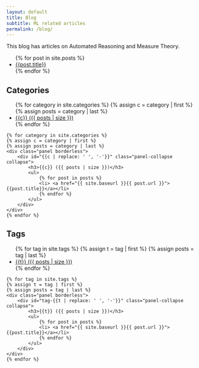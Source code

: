 ```yaml
---
layout: default
title: Blog
subtitle: ML related articles
permalink: /blog/
---
```

<div id="blog-description" class="row">
  <div class="col-md-12"> 
      <p>
       This blog has articles on Automated Reasoning and Measure Theory.
   </p>

   <ul>
       {% for post in site.posts %}
       <li> <a href="{{ site.baseurl }}{{ post.url }}"> {{post.title}}</a></li>
       {% endfor %}
   </ul>
</div>
</div>

## Categories
<div class="panel-group" id="category-list">
    <ul class="tags">
        {% for category in site.categories %}
        {% assign c = category | first %}
        {% assign posts = category | last %}
        <li><a href="#{{c | replace: ' ', '-'}}" data-parent="#category-list" data-toggle="collapse">{{c}} ({{ posts | size }})</a></li>
        {% endfor %}
    </ul>

    {% for category in site.categories %}
    {% assign c = category | first %}
    {% assign posts = category | last %}
    <div class="panel borderless">
        <div id="{{c | replace: ' ', '-'}}" class="panel-collapse collapse">
            <h3>{{c}} ({{ posts | size }})</h3>
            <ul>
                {% for post in posts %}
                <li> <a href="{{ site.baseurl }}{{ post.url }}"> {{post.title}}</a></li>
                {% endfor %}
            </ul>
        </div>
    </div>
    {% endfor %}
</div>

## Tags
<div class="panel-group" id="tags-list">
    <ul class="tags">
        {% for tag in site.tags %}
        {% assign t = tag | first %}
        {% assign posts = tag | last %}
        <li><a href="#tag-{{t | replace: ' ', '-'}}" data-parent="#tags-list" data-toggle="collapse">{{t}} ({{ posts | size }})</a></li>
        {% endfor %}
    </ul>

    {% for tag in site.tags %}
    {% assign t = tag | first %}
    {% assign posts = tag | last %}
    <div class="panel borderless">
        <div id="tag-{{t | replace: ' ', '-'}}" class="panel-collapse collapse">
            <h3>{{t}} ({{ posts | size }})</h3>
            <ul>
                {% for post in posts %}
                <li> <a href="{{ site.baseurl }}{{ post.url }}"> {{post.title}}</a></li>
                {% endfor %}
            </ul>
        </div>
    </div>
    {% endfor %}
</div>